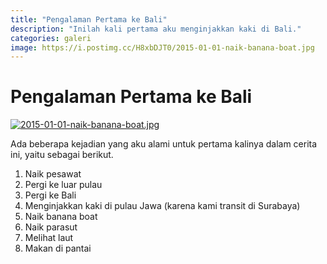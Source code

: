 ```yaml
---
title: "Pengalaman Pertama ke Bali"
description: "Inilah kali pertama aku menginjakkan kaki di Bali."
categories: galeri
image: https://i.postimg.cc/H8xbDJT0/2015-01-01-naik-banana-boat.jpg
---
```

# Pengalaman Pertama ke Bali

[![2015-01-01-naik-banana-boat.jpg](https://i.postimg.cc/yxhjR95G/2015-01-01-naik-banana-boat.jpg)](https://postimg.cc/H8xbDJT0)

Ada beberapa kejadian yang aku alami untuk pertama kalinya dalam cerita ini, yaitu sebagai berikut.

1. Naik pesawat
2. Pergi ke luar pulau
3. Pergi ke Bali
4. Menginjakkan kaki di pulau Jawa (karena kami transit di Surabaya)
5. Naik banana boat
6. Naik parasut
7. Melihat laut
8. Makan di pantai
